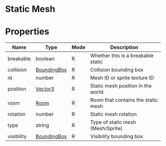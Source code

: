 # Static Mesh

# Properties

| Name | Type | Mode | Description |
| ---- | ---- | ---- | ---- |
| breakable | boolean | R | Whether this is a breakable static |
| collision | [BoundingBox](boundingbox.md) | R | Collision bounding box |
| id | number | R | Mesh ID or sprite texture ID |
| position | [Vector3](vector3.md) | R | Static mesh position in the world. |
| room | [Room](room.md) | R | Room that contains the static mesh |
| rotation | number | R | Static mesh rotation |
| type | string | R | Type of static mesh (Mesh/Sprite) |
| visibility | [BoundingBox](boundingbox.md) | R | Visibility bounding box |
